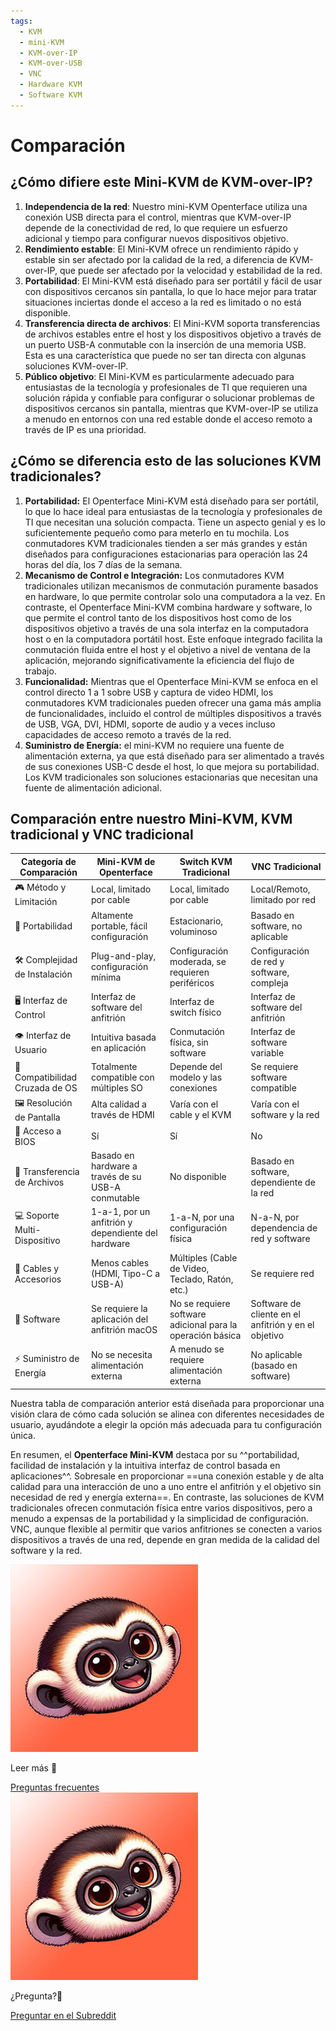 ```yaml
---
tags:
  - KVM
  - mini-KVM
  - KVM-over-IP
  - KVM-over-USB
  - VNC
  - Hardware KVM
  - Software KVM
---
```


# Comparación

## **¿Cómo difiere este Mini-KVM de KVM-over-IP?**

1. **Independencia de la red**: Nuestro mini-KVM Openterface utiliza una conexión USB directa para el control, mientras que KVM-over-IP depende de la conectividad de red, lo que requiere un esfuerzo adicional y tiempo para configurar nuevos dispositivos objetivo.
2. **Rendimiento estable**: El Mini-KVM ofrece un rendimiento rápido y estable sin ser afectado por la calidad de la red, a diferencia de KVM-over-IP, que puede ser afectado por la velocidad y estabilidad de la red.
3. **Portabilidad**: El Mini-KVM está diseñado para ser portátil y fácil de usar con dispositivos cercanos sin pantalla, lo que lo hace mejor para tratar situaciones inciertas donde el acceso a la red es limitado o no está disponible.
4. **Transferencia directa de archivos**: El Mini-KVM soporta transferencias de archivos estables entre el host y los dispositivos objetivo a través de un puerto USB-A conmutable con la inserción de una memoria USB. Esta es una característica que puede no ser tan directa con algunas soluciones KVM-over-IP.
5. **Público objetivo**: El Mini-KVM es particularmente adecuado para entusiastas de la tecnología y profesionales de TI que requieren una solución rápida y confiable para configurar o solucionar problemas de dispositivos cercanos sin pantalla, mientras que KVM-over-IP se utiliza a menudo en entornos con una red estable donde el acceso remoto a través de IP es una prioridad.

## **¿Cómo se diferencia esto de las soluciones KVM tradicionales?**

1. **Portabilidad:** El Openterface Mini-KVM está diseñado para ser portátil, lo que lo hace ideal para entusiastas de la tecnología y profesionales de TI que necesitan una solución compacta. Tiene un aspecto genial y es lo suficientemente pequeño como para meterlo en tu mochila. Los conmutadores KVM tradicionales tienden a ser más grandes y están diseñados para configuraciones estacionarias para operación las 24 horas del día, los 7 días de la semana.
2. **Mecanismo de Control e Integración:** Los conmutadores KVM tradicionales utilizan mecanismos de conmutación puramente basados en hardware, lo que permite controlar solo una computadora a la vez. En contraste, el Openterface Mini-KVM combina hardware y software, lo que permite el control tanto de los dispositivos host como de los dispositivos objetivo a través de una sola interfaz en la computadora host o en la computadora portátil host. Este enfoque integrado facilita la conmutación fluida entre el host y el objetivo a nivel de ventana de la aplicación, mejorando significativamente la eficiencia del flujo de trabajo.
3. **Funcionalidad:** Mientras que el Openterface Mini-KVM se enfoca en el control directo 1 a 1 sobre USB y captura de video HDMI, los conmutadores KVM tradicionales pueden ofrecer una gama más amplia de funcionalidades, incluido el control de múltiples dispositivos a través de USB, VGA, DVI, HDMI, soporte de audio y a veces incluso capacidades de acceso remoto a través de la red.
4. **Suministro de Energía:** el mini-KVM no requiere una fuente de alimentación externa, ya que está diseñado para ser alimentado a través de sus conexiones USB-C desde el host, lo que mejora su portabilidad. Los KVM tradicionales son soluciones estacionarias que necesitan una fuente de alimentación adicional.

## **Comparación entre nuestro Mini-KVM, KVM tradicional y VNC tradicional**

| Categoría de Comparación     | Mini-KVM de Openterface                   | Switch KVM Tradicional                       | VNC Tradicional                                |
|-------------------------------|-------------------------------------------|----------------------------------------------|------------------------------------------------|
| 🎮 Método y Limitación        | Local, limitado por cable                 | Local, limitado por cable                    | Local/Remoto, limitado por red                 |
| 🚀 Portabilidad              | Altamente portable, fácil configuración   | Estacionario, voluminoso                     | Basado en software, no aplicable               |
| 🛠️ Complejidad de Instalación | Plug-and-play, configuración mínima       | Configuración moderada, se requieren periféricos | Configuración de red y software, compleja    |
| 🖥️ Interfaz de Control      | Interfaz de software del anfitrión        | Interfaz de switch físico                    | Interfaz de software del anfitrión             |
| 👁️ Interfaz de Usuario       | Intuitiva basada en aplicación            | Conmutación física, sin software            | Interfaz de software variable                  |
| 🔄 Compatibilidad Cruzada de OS | Totalmente compatible con múltiples SO  | Depende del modelo y las conexiones         | Se requiere software compatible                |
| 🖼️ Resolución de Pantalla    | Alta calidad a través de HDMI             | Varía con el cable y el KVM                 | Varía con el software y la red                 |
| 🔑 Acceso a BIOS              | Sí                                        | Sí                                          | No                                             |
| 📁 Transferencia de Archivos | Basado en hardware a través de su USB-A conmutable | No disponible                           | Basado en software, dependiente de la red      |
| 💻 Soporte Multi-Dispositivo  | 1-a-1, por un anfitrión y dependiente del hardware | 1-a-N, por una configuración física     | N-a-N, por dependencia de red y software       |
| 🔌 Cables y Accesorios        | Menos cables (HDMI, Tipo-C a USB-A)       | Múltiples (Cable de Video, Teclado, Ratón, etc.) | Se requiere red                                 |
| 📱 Software                   | Se requiere la aplicación del anfitrión macOS | No se requiere software adicional para la operación básica | Software de cliente en el anfitrión y en el objetivo |
| ⚡️ Suministro de Energía      | No se necesita alimentación externa       | A menudo se requiere alimentación externa    | No aplicable (basado en software)               |

Nuestra tabla de comparación anterior está diseñada para proporcionar una visión clara de cómo cada solución se alinea con diferentes necesidades de usuario, ayudándote a elegir la opción más adecuada para tu configuración única.

En resumen, el **Openterface Mini-KVM** destaca por su ^^portabilidad, facilidad de instalación y la intuitiva interfaz de control basada en aplicaciones^^. Sobresale en proporcionar ==una conexión estable y de alta calidad para una interacción de uno a uno entre el anfitrión y el objetivo sin necesidad de red y energía externa==. En contraste, las soluciones de KVM tradicionales ofrecen conmutación física entre varios dispositivos, pero a menudo a expensas de la portabilidad y la simplicidad de configuración. VNC, aunque flexible al permitir que varios anfitriones se conecten a varios dispositivos a través de una red, depende en gran medida de la calidad del software y la red.

<section class="dialogue-section-white" id="dialogues-section">
    <div class="container">
        <div class="callout-button-container">
            <div class="dialogue-bubble" id="op-bubble">
                <img src="/images/op-avatar.jpg" alt="Avatar" class="avatar" draggable="false">
                <p>Leer más 📖</p>
                <a href="/faq" class="md-button md-button--primary" id="join-waitlist-button">Preguntas frecuentes</a>
            </div>
            <div class="dialogue-bubble" id="op-bubble">
                <img src="/images/op-avatar.jpg" alt="Avatar" class="avatar" draggable="false">
                <p>¿Pregunta?🤔</p>
                <a href="https://www.reddit.com/r/Openterface_miniKVM/" class="md-button md-button--primary" id="join-waitlist-button">Preguntar en el Subreddit</a>
            </div>
        </div>
    </div>
</section>